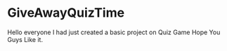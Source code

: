 # GiveAwayQuizTime
Hello everyone I had just created a basic project on Quiz Game Hope You Guys Like it.
